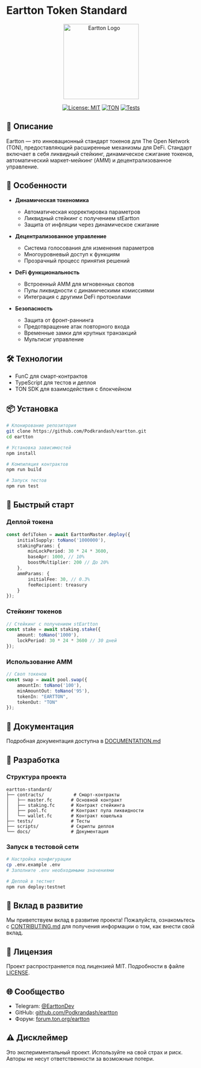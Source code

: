 # Eartton Token Standard

<p align="center">
  <img src="docs/assets/eartton-logo.png" alt="Eartton Logo" width="200"/>
</p>

<div align="center">

[![License: MIT](https://img.shields.io/badge/License-MIT-yellow.svg)](https://opensource.org/licenses/MIT)
[![TON](https://img.shields.io/badge/TON-Compatible-blue)](https://ton.org/)
[![Tests](https://img.shields.io/badge/Tests-Passing-green)]()

</div>

## 📝 Описание

Eartton — это инновационный стандарт токенов для The Open Network (TON), предоставляющий расширенные механизмы для DeFi. Стандарт включает в себя ликвидный стейкинг, динамическое сжигание токенов, автоматический маркет-мейкинг (AMM) и децентрализованное управление.

## 🌟 Особенности

- **Динамическая токеномика**
  - Автоматическая корректировка параметров
  - Ликвидный стейкинг с получением stEartton
  - Защита от инфляции через динамическое сжигание

- **Децентрализованное управление**
  - Система голосования для изменения параметров
  - Многоуровневый доступ к функциям
  - Прозрачный процесс принятия решений

- **DeFi функциональность**
  - Встроенный AMM для мгновенных свопов
  - Пулы ликвидности с динамическими комиссиями
  - Интеграция с другими DeFi протоколами

- **Безопасность**
  - Защита от фронт-раннинга
  - Предотвращение атак повторного входа
  - Временные замки для крупных транзакций
  - Мультисиг управление

## 🛠 Технологии

- FunC для смарт-контрактов
- TypeScript для тестов и деплоя
- TON SDK для взаимодействия с блокчейном

## 📦 Установка

```bash
# Клонирование репозитория
git clone https://github.com/Podkrandash/eartton.git
cd eartton

# Установка зависимостей
npm install

# Компиляция контрактов
npm run build

# Запуск тестов
npm run test
```

## 🚀 Быстрый старт

### Деплой токена

```typescript
const defiToken = await EarttonMaster.deploy({
    initialSupply: toNano('1000000'),
    stakingParams: {
        minLockPeriod: 30 * 24 * 3600,
        baseApr: 1000, // 10%
        boostMultiplier: 200 // До 20%
    },
    ammParams: {
        initialFee: 30, // 0.3%
        feeRecipient: treasury
    }
});
```

### Стейкинг токенов

```typescript
// Стейкинг с получением stEartton
const stake = await staking.stake({
    amount: toNano('1000'),
    lockPeriod: 30 * 24 * 3600 // 30 дней
});
```

### Использование AMM

```typescript
// Своп токенов
const swap = await pool.swap({
    amountIn: toNano('100'),
    minAmountOut: toNano('95'),
    tokenIn: "EARTTON",
    tokenOut: "TON"
});
```

## 📖 Документация

Подробная документация доступна в [DOCUMENTATION.md](DOCUMENTATION.md)

## 🔧 Разработка

### Структура проекта

```
eartton-standard/
├── contracts/           # Смарт-контракты
│   ├── master.fc       # Основной контракт
│   ├── staking.fc      # Контракт стейкинга
│   ├── pool.fc         # Контракт пула ликвидности
│   └── wallet.fc       # Контракт кошелька
├── tests/              # Тесты
├── scripts/            # Скрипты деплоя
└── docs/               # Документация
```

### Запуск в тестовой сети

```bash
# Настройка конфигурации
cp .env.example .env
# Заполните .env необходимыми значениями

# Деплой в тестнет
npm run deploy:testnet
```

## 🤝 Вклад в развитие

Мы приветствуем вклад в развитие проекта! Пожалуйста, ознакомьтесь с [CONTRIBUTING.md](CONTRIBUTING.md) для получения информации о том, как внести свой вклад.

## 📄 Лицензия

Проект распространяется под лицензией MIT. Подробности в файле [LICENSE](LICENSE).

## 🌐 Сообщество

- Telegram: [@EarttonDev](https://t.me/EarttonDev)
- GitHub: [github.com/Podkrandash/eartton](https://github.com/Podkrandash/eartton)
- Форум: [forum.ton.org/eartton](https://forum.ton.org/eartton)

## ⚠️ Дисклеймер

Это экспериментальный проект. Используйте на свой страх и риск. Авторы не несут ответственности за возможные потери. 